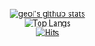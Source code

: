 <div align=center>


[![geol's github stats](https://github-readme-stats.vercel.app/api?username=geol2&show_icons=true&theme=buefy)](https://github.com/anuraghazra/github-readme-stats)</br>
[![Top Langs](https://github-readme-stats.vercel.app/api/top-langs/?username=geol2&layout=compact&show_icons=true&theme=buefy)](https://github.com/anuraghazra/github-readme-stats)</br>
[![Hits](https://hits.seeyoufarm.com/api/count/incr/badge.svg?url=https%3A%2F%2Fgithub.com%2Fgeol2&count_bg=%2379C83D&title_bg=%23555555&icon=myspace.svg&icon_color=%23E7E7E7&title=hits&edge_flat=false)](https://hits.seeyoufarm.com)
</div>

<!--
**Geol2/Geol2** is a ✨ _special_ ✨ repository because its `README.md` (this file) appears on your GitHub profile.

Here are some ideas to get you started:

- 🔭 I’m currently working on ...
- 🌱 I’m currently learning ...
- 👯 I’m looking to collaborate on ...
- 🤔 I’m looking for help with ...
- 💬 Ask me about ...
- 📫 How to reach me: ...
- 😄 Pronouns: ...
- ⚡ Fun fact: ...
-->

